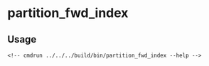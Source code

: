 # partition_fwd_index

## Usage

```
<!-- cmdrun ../../../build/bin/partition_fwd_index --help -->
```
